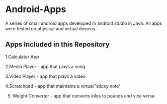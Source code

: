 # Android-Apps
A series of small android apps developed in android studio in Java. All apps were tested on physical and virtual devices.

## Apps Included in this Repository 
1.Calculator App

2.Media Player - app that plays a song

3.Video Player - app that plays a video

4.Scratchpad - app that maintains a virtual 'sticky note' 

5. Weight Converter - app that converts kilos to pounds and vice versa




